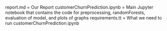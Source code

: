 report.md = Our Report
customerChurnPrediction.ipynb = Main Jupyter notebook that contains the code for preprocessing, randomForests, evaluation of model, and plots of graphs
requirements.tt = What we need to run customerChurnPrediction.ipynb
